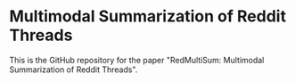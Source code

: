 # Multimodal Summarization of Reddit Threads

This is the GitHub repository for the paper "RedMultiSum: Multimodal Summarization of Reddit Threads".